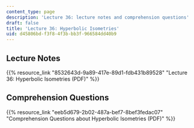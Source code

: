 ```yaml
---
content_type: page
description: 'Lecture 36: lecture notes and comprehension questions'
draft: false
title: 'Lecture 36: Hyperbolic Isometries'
uid: d45806bd-f3f8-4f3b-bb3f-966584dd40b9
---
```

## Lecture Notes

{{% resource_link "8532643d-9a89-417e-89d1-fdb431b89528" "Lecture 36: Hyperbolic Isometries (PDF)" %}}

## Comprehension Questions

{{% resource_link "eeb5d679-2b02-487a-bef7-8bef3fedac07" "Comprehension Questions about Hyperbolic Isometries (PDF)" %}}